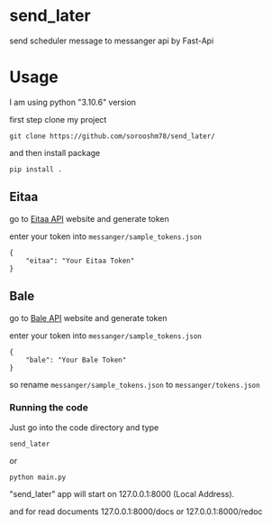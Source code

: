 # send_later
send scheduler message to messanger api by Fast-Api

# Usage
I am using python "3.10.6" version 

first step clone my project
```
git clone https://github.com/sorooshm78/send_later/
```
and then install package 
```
pip install .
```
## Eitaa
go to [Eitaa API](https://eitaayar.ir/) website and generate token

enter your token into `messanger/sample_tokens.json`
```
{
    "eitaa": "Your Eitaa Token"
}
```
## Bale
go to [Bale API](https://dev.bale.ai/) website and generate token

enter your token into `messanger/sample_tokens.json`
```
{
    "bale": "Your Bale Token"
}
```
so rename `messanger/sample_tokens.json` to `messanger/tokens.json`

### Running the code 
Just go into the code directory and type 
```
send_later
```
or
```
python main.py
```
"send_later" app will start on 127.0.0.1:8000 (Local Address).

and for read documents 127.0.0.1:8000/docs or 127.0.0.1:8000/redoc 
